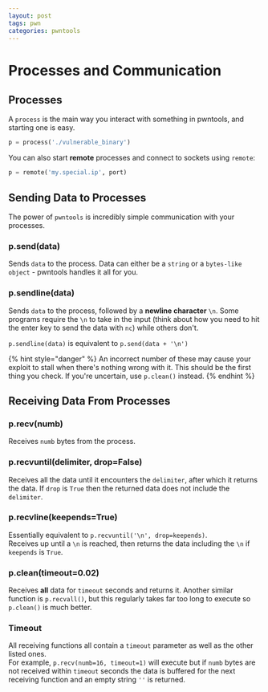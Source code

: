 ```yaml
---
layout: post
tags: pwn
categories: pwntools
---
```


# Processes and Communication

## Processes

A `process` is the main way you interact with something in pwntools, and starting one is easy.

```python
p = process('./vulnerable_binary')
```

You can also start **remote** processes and connect to sockets using `remote`:

```python
p = remote('my.special.ip', port)
```

## Sending Data to Processes

The power of `pwntools` is incredibly simple communication with your processes.

### p.send\(data\)

Sends `data` to the process. Data can either be a `string` or a `bytes-like object` - pwntools handles it all for you.

### p.sendline\(data\)

Sends `data` to the process, followed by a **newline character** `\n`. Some programs require the `\n` to take in the input \(think about how you need to hit the enter key to send the data with `nc`\) while others don't.

`p.sendline(data)` is equivalent to `p.send(data + '\n')`  


{% hint style="danger" %}
An incorrect number of these may cause your exploit to stall when there's nothing wrong with it. This should be the first thing you check. If you're uncertain, use `p.clean()` instead.
{% endhint %}

## Receiving Data From Processes

### p.recv\(numb\)

Receives `numb` bytes from the process.

### p.recvuntil\(delimiter, drop=False\)

Receives all the data until it encounters the `delimiter`, after which it returns the data. If `drop` is `True` then the returned data does not include the `delimiter`.

### p.recvline\(keepends=True\)

Essentially equivalent to `p.recvuntil('\n', drop=keepends)`.  
 Receives up until a `\n` is reached, then returns the data including the `\n` if `keepends` is `True`.

### p.clean\(timeout=0.02\)

Receives **all** data for `timeout` seconds and returns it. Another similar function is `p.recvall()`, but this regularly takes far too long to execute so `p.clean()` is much better.

### Timeout

All receiving functions all contain a `timeout` parameter as well as the other listed ones.  
 For example, `p.recv(numb=16, timeout=1)` will execute but if `numb` bytes are not received within `timeout` seconds the data is buffered for the next receiving function and an empty string `''` is returned.

